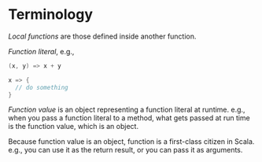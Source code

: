 # Terminology

_Local functions_ are those defined inside another function.

_Function literal_, e.g.,
```scala
(x, y) => x + y

x => {
  // do something
}
```

_Function value_ is an object representing a function literal at runtime. 
e.g., when you pass a function literal to a method, what gets passed at run time is the function value, which is an object.

Because function value is an object, function is a first-class citizen in Scala. e.g., you can use it as the return result, or you can pass it as arguments.
